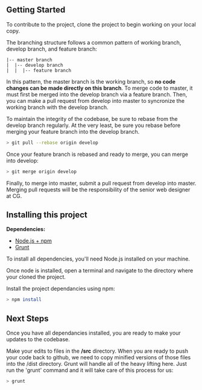 ## Getting Started
To contribute to the project, clone the project to begin working on your local copy.

The branching structure follows a common pattern of working branch, develop branch, and feature branch: 
```
|-- master branch
|  |-- develop branch
|  |  |-- feature branch
```

In this pattern, the master branch is the working branch, so **no code changes can be made directly on this branch**. To merge code to master, it must first be merged into the develop branch via a feature branch. Then, you can make a pull request from develop into master to syncronize the working branch with the develop branch.

To maintain the integrity of the codebase, be sure to rebase from the develop branch regularly. At the very least, be sure you rebase before merging your feature branch into the develop branch.

```bash
> git pull --rebase origin develop
```

Once your feature branch is rebased and ready to merge, you can merge into develop:
```bash
> git merge origin develop
```

Finally, to merge into master, submit a pull request from develop into master. Merging pull requests will be the responsibility of the senior web designer at CG.

## Installing this project

**Dependencies:**
- [Node.js + npm](https://nodejs.org)
- [Grunt](https://gruntjs.com/)

To install all dependencies, you'll need Node.js installed on your machine.

Once node is installed, open a terminal and navigate to the directory where your cloned the project.

Install the project dependancies using npm: 
```bash
> npm install
```

## Next Steps
Once you have all dependancies installed, you are ready to make your updates to the codebase.

Make your edits to files in the **/src** directory. When you are ready to push your code back to github, we need to copy minified versions of those files into the /dist directory. Grunt will handle all of the heavy lifting here. Just run the 'grunt' command and it will take care of this process for us:

```bash
> grunt
```